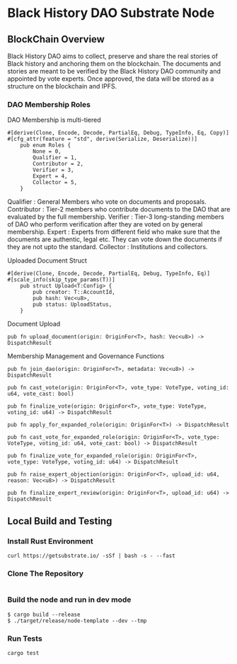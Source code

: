 # Black History DAO Substrate Node

## BlockChain Overview

Black History DAO aims to collect, preserve and share the real stories of Black history and anchoring them on the blockchain. The documents and stories are meant to be verified by the Black History DAO community and appointed by vote experts. Once approved, the data will be stored as a structure on the blockchain and IPFS.

### DAO Membership Roles

DAO Membership is multi-tiered

```
#[derive(Clone, Encode, Decode, PartialEq, Debug, TypeInfo, Eq, Copy)]
#[cfg_attr(feature = "std", derive(Serialize, Deserialize))]
	pub enum Roles {
		None = 0,
		Qualifier = 1,
		Contributor = 2,
		Verifier = 3,
		Expert = 4,
		Collector = 5,
	}
```

Qualifier : General Members who vote on documents and proposals.
Contributor : Tier-2 members who contribute documents to the DAO that are evaluated by the full membership.
Verifier : Tier-3 long-standing members of DAO who perform verification after they are voted on by general membership.
Expert : Experts from different field who make sure that the documents are authentic, legal etc. They can vote down the documents if they are not upto the standard.
Collector : Institutions and collectors.

Uploaded Document Struct

```
#[derive(Clone, Encode, Decode, PartialEq, Debug, TypeInfo, Eq)]
#[scale_info(skip_type_params(T))]
	pub struct Upload<T:Config> {
		pub creator: T::AccountId,
		pub hash: Vec<u8>,
		pub status: UploadStatus,
	}

```

Document Upload

```
pub fn upload_document(origin: OriginFor<T>, hash: Vec<u8>) -> DispatchResult
```

Membership Management and Governance Functions

```
pub fn join_dao(origin: OriginFor<T>, metadata: Vec<u8>) -> DispatchResult
```

```
pub fn cast_vote(origin: OriginFor<T>, vote_type: VoteType, voting_id: u64, vote_cast: bool) 
```

```
pub fn finalize_vote(origin: OriginFor<T>, vote_type: VoteType, voting_id: u64) -> DispatchResult
```

```
pub fn apply_for_expanded_role(origin: OriginFor<T>) -> DispatchResult
```

```
pub fn cast_vote_for_expanded_role(origin: OriginFor<T>, vote_type: VoteType, voting_id: u64, vote_cast: bool) -> DispatchResult
```

```
pub fn finalize_vote_for_expanded_role(origin: OriginFor<T>, vote_type: VoteType, voting_id: u64) -> DispatchResult
```

```
pub fn raise_expert_objection(origin: OriginFor<T>, upload_id: u64, reason: Vec<u8>) -> DispatchResult
```

```
pub fn finalize_expert_review(origin: OriginFor<T>, upload_id: u64) -> DispatchResult
```

## Local Build and Testing

### Install Rust Environment

```
curl https://getsubstrate.io/ -sSf | bash -s - --fast
```

### Clone The Repository

```
```

### Build the node and run in dev mode

```
$ cargo build --release
$ ./target/release/node-template --dev --tmp

```

### Run Tests

```
cargo test
```
